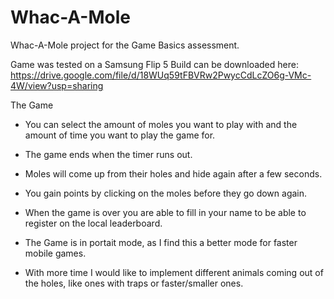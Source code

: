 # Whac-A-Mole
Whac-A-Mole project for the Game Basics assessment.

Game was tested on a Samsung Flip 5
Build can be downloaded here: https://drive.google.com/file/d/18WUq59tFBVRw2PwycCdLcZO6g-VMc-4W/view?usp=sharing

The Game
-  You can select the amount of moles you want to play with and the amount of time you want to play the game for.
-  The game ends when the timer runs out.
-  Moles will come up from their holes and hide again after a few seconds.
-  You gain points by clicking on the moles before they go down again.
-  When the game is over you are able to fill in your name to be able to register on the local leaderboard.

-  The Game is in portait mode, as I find this a better mode for faster mobile games.
-  With more time I would like to implement different animals coming out of the holes, like ones with traps or faster/smaller ones.


